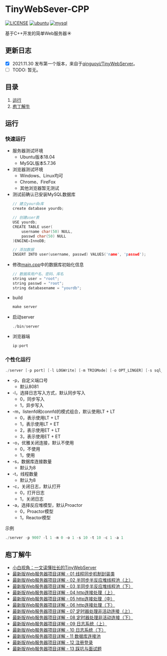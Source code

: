 # TinyWebSever-CPP

[![LICENSE](https://img.shields.io/badge/license-Apache2.0-green)]()
[![ubuntu](https://img.shields.io/badge/ubuntu-18.04-%237732a8)]()
[![mysql](https://img.shields.io/badge/mysql-5.7.36-blue)]()

基于C++开发的简单Web服务器:sunny:

## 更新日志
- [x] 2021.11.30 发布第一个版本，来自于[qinguoyi/TinyWebServer](https://github.com/qinguoyi/TinyWebServer)。
- [ ] TODO: 暂无。

## 目录
1. [运行](#运行)
2. [庖丁解牛](#庖丁解牛)

## 运行
### 快速运行
+ 服务器测试环境
    + Ubuntu版本18.04
    + MySQL版本5.7.36
+ 浏览器测试环境
    + Windows、Linux均可
    + Chrome、FireFox
    + 其他浏览器暂无测试
+ 测试前确认已安装MySQL数据库
    ```C++
    // 建立yourdb库
    create database yourdb;

    // 创建user表
    USE yourdb;
    CREATE TABLE user(
        username char(50) NULL,
        passwd char(50) NULL
    )ENGINE=InnoDB;

    // 添加数据
    INSERT INTO user(username, passwd) VALUES('name', 'passwd');
    ```
+ 修改[main.cpp](./code/main.cpp)中的数据库初始化信息
    ```C++
    // 数据库用户名、密码、库名
    string user = "root";
    string passwd = "root";
    string databasename = "yourdb";
    ```
+ build
    ```C++
    make server
    ```
+ 启动server
    ```C++
    ./bin/server
    ```
+ 浏览器端
    ```C++
    ip:port
    ```

### 个性化运行

```C++
./server [-p port] [-l LOGWrite] [-m TRIGMode] [-o OPT_LINGER] [-s sql_num] [-t thread_num] [-c close_log] [-a actor_model]
```

+ -p，自定义端口号
	+ 默认8081
+ -l，选择日志写入方式，默认同步写入
	+ 0，同步写入
	+ 1，异步写入
+ -m，listenfd和connfd的模式组合，默认使用LT + LT
	+ 0，表示使用LT + LT
	+ 1，表示使用LT + ET
    + 2，表示使用ET + LT
    + 3，表示使用ET + ET
+ -o，优雅关闭连接，默认不使用
	+ 0，不使用
	+ 1，使用
+ -s，数据库连接数量
	+ 默认为8
+ -t，线程数量
	+ 默认为8
+ -c，关闭日志，默认打开
	+ 0，打开日志
	+ 1，关闭日志
+ -a，选择反应堆模型，默认Proactor
	+ 0，Proactor模型
	+ 1，Reactor模型

示例
```C++
./server -p 9007 -l 1 -m 0 -o 1 -s 10 -t 10 -c 1 -a 1
```
## 庖丁解牛

+ [小白视角：一文读懂社长的TinyWebServer](https://huixxi.github.io/2020/06/02/%E5%B0%8F%E7%99%BD%E8%A7%86%E8%A7%92%EF%BC%9A%E4%B8%80%E6%96%87%E8%AF%BB%E6%87%82%E7%A4%BE%E9%95%BF%E7%9A%84TinyWebServer/#more)
+ [最新版Web服务器项目详解 - 01 线程同步机制封装类](https://mp.weixin.qq.com/s?__biz=MzAxNzU2MzcwMw==&mid=2649274278&idx=3&sn=5840ff698e3f963c7855d702e842ec47&chksm=83ffbefeb48837e86fed9754986bca6db364a6fe2e2923549a378e8e5dec6e3cf732cdb198e2&scene=0&xtrack=1#rd)
+ [最新版Web服务器项目详解 - 02 半同步半反应堆线程池（上）](https://mp.weixin.qq.com/s?__biz=MzAxNzU2MzcwMw==&mid=2649274278&idx=4&sn=caa323faf0c51d882453c0e0c6a62282&chksm=83ffbefeb48837e841a6dbff292217475d9075e91cbe14042ad6e55b87437dcd01e6d9219e7d&scene=0&xtrack=1#rd)
+ [最新版Web服务器项目详解 - 03 半同步半反应堆线程池（下）](https://mp.weixin.qq.com/s/PB8vMwi8sB4Jw3WzAKpWOQ)
+ [最新版Web服务器项目详解 - 04 http连接处理（上）](https://mp.weixin.qq.com/s/BfnNl-3jc_x5WPrWEJGdzQ)
+ [最新版Web服务器项目详解 - 05 http连接处理（中）](https://mp.weixin.qq.com/s/wAQHU-QZiRt1VACMZZjNlw)
+ [最新版Web服务器项目详解 - 06 http连接处理（下）](https://mp.weixin.qq.com/s/451xNaSFHxcxfKlPBV3OCg)
+ [最新版Web服务器项目详解 - 07 定时器处理非活动连接（上）](https://mp.weixin.qq.com/s/mmXLqh_NywhBXJvI45hchA)
+ [最新版Web服务器项目详解 - 08 定时器处理非活动连接（下）](https://mp.weixin.qq.com/s/fb_OUnlV1SGuOUdrGrzVgg)
+ [最新版Web服务器项目详解 - 09 日志系统（上）](https://mp.weixin.qq.com/s/IWAlPzVDkR2ZRI5iirEfCg)
+ [最新版Web服务器项目详解 - 10 日志系统（下）](https://mp.weixin.qq.com/s/f-ujwFyCe1LZa3EB561ehA)
+ [最新版Web服务器项目详解 - 11 数据库连接池](https://mp.weixin.qq.com/s?__biz=MzAxNzU2MzcwMw==&mid=2649274326&idx=1&sn=5af78e2bf6552c46ae9ab2aa22faf839&chksm=83ffbe8eb4883798c3abb82ddd124c8100a39ef41ab8d04abe42d344067d5e1ac1b0cac9d9a3&token=1450918099&lang=zh_CN#rd)
+ [最新版Web服务器项目详解 - 12 注册登录](https://mp.weixin.qq.com/s?__biz=MzAxNzU2MzcwMw==&mid=2649274431&idx=4&sn=7595a70f06a79cb7abaebcd939e0cbee&chksm=83ffb167b4883871ce110aeb23e04acf835ef41016517247263a2c3ab6f8e615607858127ea6&token=1686112912&lang=zh_CN#rd)
+ [最新版Web服务器项目详解 - 13 踩坑与面试题](https://mp.weixin.qq.com/s?__biz=MzAxNzU2MzcwMw==&mid=2649274431&idx=1&sn=2dd28c92f5d9704a57c001a3d2630b69&chksm=83ffb167b48838715810b27b8f8b9a576023ee5c08a8e5d91df5baf396732de51268d1bf2a4e&token=1686112912&lang=zh_CN#rd)
